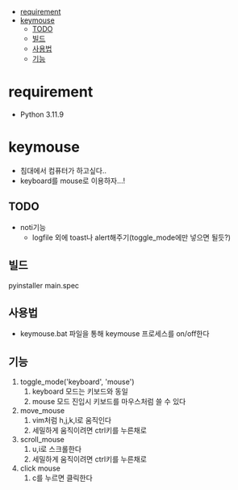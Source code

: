 - [requirement](#requirement)
- [keymouse](#keymouse)
  - [TODO](#todo)
  - [빌드](#빌드)
  - [사용법](#사용법)
  - [기능](#기능)

# requirement

- Python 3.11.9

# keymouse

- 침대에서 컴퓨터가 하고싶다..
- keyboard를 mouse로 이용하자...!

## TODO

- noti기능
  - logfile 외에 toast나 alert해주기(toggle_mode에만 넣으면 될듯?)

## 빌드

pyinstaller main.spec

## 사용법

- keymouse.bat 파일을 통해 keymouse 프로세스를 on/off한다

## 기능

1. toggle_mode('keyboard', 'mouse')
   1. keyboard 모드는 키보드와 동일
   2. mouse 모드 진입시 키보드를 마우스처럼 쓸 수 있다
2. move_mouse
   1. vim처럼 h,j,k,l로 움직인다
   2. 세밀하게 움직이려면 ctrl키를 누른채로
3. scroll_mouse
   1. u,i로 스크롤한다
   2. 세밀하게 움직이려면 ctrl키를 누른채로
4. click mouse
   1. c를 누르면 클릭한다
